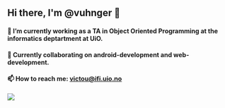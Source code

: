 ## Hi there, I'm @vuhnger 👋

#### 🔭 I’m currently working as a TA in Object Oriented Programming at the informatics deptartment at UiO.
#### 👯 Currently collaborating on android-development and web-development.
#### 📫 How to reach me: victou@ifi.uio.no

![](https://github-readme-stats.vercel.app/api/top-langs/?username=vuhnger&theme=dark&hide_border=false&include_all_commits=false&count_private=false&layout=compact)
